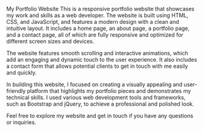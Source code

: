 My Portfolio Website
This is a responsive portfolio website that showcases my work and skills as a web developer. The website is built using HTML, CSS, and JavaScript, and features a modern design with a clean and intuitive layout. It includes a home page, an about page, a portfolio page, and a contact page, all of which are fully responsive and optimized for different screen sizes and devices.

The website features smooth scrolling and interactive animations, which add an engaging and dynamic touch to the user experience. It also includes a contact form that allows potential clients to get in touch with me easily and quickly.

In building this website, I focused on creating a visually appealing and user-friendly platform that highlights my portfolio pieces and demonstrates my technical skills. I used various web development tools and frameworks, such as Bootstrap and jQuery, to achieve a professional and polished look.

Feel free to explore my website and get in touch if you have any questions or inquiries.
